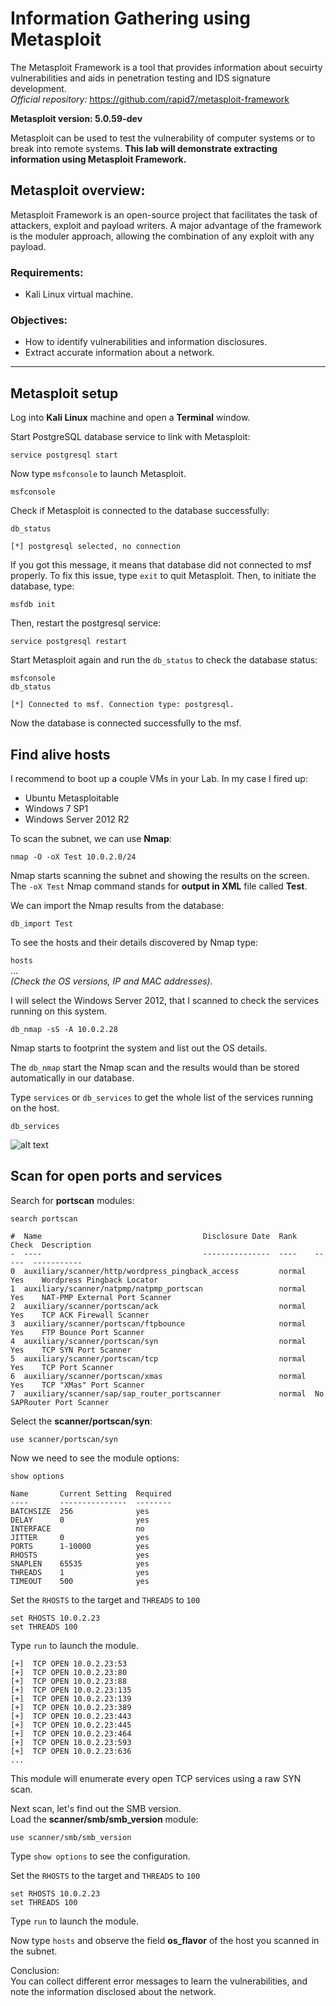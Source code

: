 # Information Gathering using Metasploit
The Metasploit Framework is a tool that provides information about secuirty vulnerabilities and aids in penetration testing and IDS signature development.<br>
_Official repository:_ https://github.com/rapid7/metasploit-framework

**Metasploit version: 5.0.59-dev** 

Metasploit can be used to test the vulnerability of computer systems or to break into remote systems. **This lab will demonstrate extracting information using Metasploit Framework.**

## Metasploit overview:
Metasploit Framework is an open-source project that facilitates the task of attackers, exploit and payload writers. A major advantage of the framework is the moduler approach, allowing the combination of any exploit with any payload.

### Requirements:
* Kali Linux virtual machine.

### Objectives:
* How to identify vulnerabilities and information disclosures.
* Extract accurate information about a network.
***

## Metasploit setup
Log into **Kali Linux** machine and open a **Terminal** window.

Start PostgreSQL database service to link with Metasploit:

`service postgresql start`

Now type `msfconsole` to launch Metasploit.

`msfconsole`

Check if Metasploit is connected to the database successfully:

`db_status`
```
[*] postgresql selected, no connection
```
If you got this message, it means that database did not connected to msf properly. To fix this issue, type `exit` to quit Metasploit. Then, to initiate the database, type:

`msfdb init`

Then, restart the postgresql service:

`service postgresql restart`

Start Metasploit again and run the `db_status` to check the database status:

`msfconsole`<br>
`db_status`
```
[*] Connected to msf. Connection type: postgresql.
```
Now the database is connected successfully to the msf.

## Find alive hosts
I recommend to boot up a couple VMs in your Lab. In my case I fired up:
* Ubuntu Metasploitable
* Windows 7 SP1
* Windows Server 2012 R2

To scan the subnet, we can use **Nmap**:

`nmap -O -oX Test 10.0.2.0/24`

Nmap starts scanning the subnet and showing the results on the screen. The `-oX Test` Nmap command stands for **output in XML** file called **Test**. 

We can import the Nmap results from the database:

`db_import Test`  

To see the hosts and their details discovered by Nmap type:

`hosts`<br>
...<br>
_(Check the OS versions, IP and MAC addresses)._

I will select the Windows Server 2012, that I scanned to check the services running on this system.

`db_nmap -sS -A 10.0.2.28`

Nmap starts to footprint the system and list out the OS details. 

The `db_nmap` start the Nmap scan and the results would than be stored automatically in our database.

Type `services` or `db_services` to get the whole list of the services running on the host.

`db_services`<br>

![alt text](https://gist.githubusercontent.com/Samsar4/62886aac358c3d484a0ec17e8eb11266/raw/2734644f73fe43d2b99b56a03fb4bab3b01acf20/services-nmap-scan.png "Nmap Services Scan")

## Scan for open ports and services
Search for **portscan** modules:

`search portscan`
```
#  Name                                    Disclosure Date  Rank    Check  Description
-  ----                                    ---------------  ----    -----  -----------
0  auxiliary/scanner/http/wordpress_pingback_access         normal  Yes    Wordpress Pingback Locator
1  auxiliary/scanner/natpmp/natpmp_portscan                 normal  Yes    NAT-PMP External Port Scanner
2  auxiliary/scanner/portscan/ack                           normal  Yes    TCP ACK Firewall Scanner
3  auxiliary/scanner/portscan/ftpbounce                     normal  Yes    FTP Bounce Port Scanner
4  auxiliary/scanner/portscan/syn                           normal  Yes    TCP SYN Port Scanner
5  auxiliary/scanner/portscan/tcp                           normal  Yes    TCP Port Scanner
6  auxiliary/scanner/portscan/xmas                          normal  Yes    TCP "XMas" Port Scanner
7  auxiliary/scanner/sap/sap_router_portscanner             normal  No     SAPRouter Port Scanner
```

Select the **scanner/portscan/syn**:

`use scanner/portscan/syn`

Now we need to see the module options:

`show options`
```
Name       Current Setting  Required 
----       ---------------  -------- 
BATCHSIZE  256              yes      
DELAY      0                yes      
INTERFACE                   no       
JITTER     0                yes      
PORTS      1-10000          yes      
RHOSTS                      yes      
SNAPLEN    65535            yes      
THREADS    1                yes      
TIMEOUT    500              yes      
```
Set the `RHOSTS` to the target and `THREADS` to `100`

`set RHOSTS 10.0.2.23`<br>
`set THREADS 100`

Type `run` to launch the module.

```
[+]  TCP OPEN 10.0.2.23:53
[+]  TCP OPEN 10.0.2.23:80
[+]  TCP OPEN 10.0.2.23:88
[+]  TCP OPEN 10.0.2.23:135
[+]  TCP OPEN 10.0.2.23:139
[+]  TCP OPEN 10.0.2.23:389
[+]  TCP OPEN 10.0.2.23:443
[+]  TCP OPEN 10.0.2.23:445
[+]  TCP OPEN 10.0.2.23:464
[+]  TCP OPEN 10.0.2.23:593
[+]  TCP OPEN 10.0.2.23:636
...
```
This module will enumerate every open TCP services using a raw SYN scan. 

Next scan, let's find out the SMB version.<br>
Load the **scanner/smb/smb_version** module:

`use scanner/smb/smb_version`

Type `show options` to see the configuration.

Set the `RHOSTS` to the target and `THREADS` to `100`

`set RHOSTS 10.0.2.23`<br>
`set THREADS 100`

Type `run` to launch the module.

Now type `hosts` and observe the field **os_flavor** of the host you scanned in the subnet.

Conclusion:<br>
You can collect different error messages to learn the vulnerabilities, and note the information disclosed about the network.